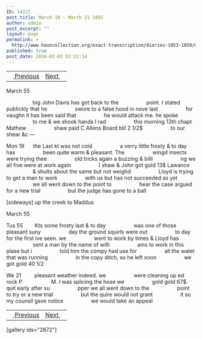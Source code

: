 ```yaml
---
ID: 14227
post_title: March 18 – March 21 1855
author: admin
post_excerpt: ""
layout: page
permalink: >
  http://www.hauncollection.org/exact-transcription/diaries-1853-1859/march-18-march-21-1855/
published: true
post_date: 2016-02-03 02:22:14
---
```

<table style="width: 100%;" align="center">
<tbody>
<tr>
<td><a href="http://www.hauncollection.org/version-2/diaries-1853-1859/march-16-march-18-1855/"><img src="https://lh3.googleusercontent.com/-EFJpxxNiPNw/VqgtWBCZrMI/AAAAAAAAAFU/WfY4lPFWWkg/s800-Ic42/Soeb-Plain-Arrows-8-10px.png" alt="" width="10" height="10" /> Previous</a></td>
<td style="text-align: right;"><a href="http://www.hauncollection.org/version-2/diaries-1853-1859/march-22-1855/">Next <img src="https://lh3.googleusercontent.com/-67k0cYlpXHw/VqgtWKz1MXI/AAAAAAAAAFU/k9PW_Piyurk/s800-Ic42/Soeb-Plain-Arrows-5-10px.png" alt="" width="10" height="10" /></a></td>
</tr>
</tbody>
</table>
March 55

<span style="margin-left: 70px;">big John Davis has got back to the
<span style="margin-left: 70px;">point. I stated publickly that he
<span style="margin-left: 70px;">swore to a false hood in nove last
<span style="margin-left: 70px;">for vaughn it has been said that
<span style="margin-left: 70px;">he would attack me. he spoke
<span style="margin-left: 70px;">to me &amp; we shook hands I rad
<span style="margin-left: 70px;">this morning 13th chapt Mathew
<span style="margin-left: 70px;">shaw paid C Allens Board bill 2 1/2$
<span style="margin-left: 70px;">to our shear &amp;c —</span></span></span></span></span></span></span></span></span>

Mon 19      the Last kt was not cold
<span style="margin-left: 70px;">a verry little frosty &amp; to day has
<span style="margin-left: 70px;">been quite warm &amp; pleasant. The
<span style="margin-left: 70px;">wingd insects were trying thee
<span style="margin-left: 70px;">old tricks again a buzzing &amp; billi
<span style="margin-left: 70px;">ng we all five were at work again
<span style="margin-left: 70px;">I shaw &amp; John got gold 13$ Lawance
<span style="margin-left: 70px;">&amp; shults about the same but not weighd
<span style="margin-left: 70px;">Lloyd is trying to get a man to work
<span style="margin-left: 70px;">with us but has not succeeded as yet
<span style="margin-left: 70px;">we all went down to the point to
<span style="margin-left: 70px;">hear the case argued for a new trial
<span style="margin-left: 70px;">but the judge has gone to a ball</span></span></span></span></span></span></span></span></span></span></span></span>

[sideways]
up the creek to Maddus

March 55

Tus 55        Kts some frosty last &amp; to day
<span style="margin-left: 70px;">was one of those pleasant suny
<span style="margin-left: 70px;">day the ground squirls were out
<span style="margin-left: 70px;">to day for the first ive seen. we
<span style="margin-left: 70px;">went to work by times &amp; Lloyd has
<span style="margin-left: 70px;">sent a man by the name of willi
<span style="margin-left: 70px;">ams to work in this plase but i
<span style="margin-left: 70px;">told him the compy had use for
<span style="margin-left: 70px;">all the water that was running
<span style="margin-left: 70px;">in the copy ditch, so he left soon
<span style="margin-left: 70px;">we got gold 40 1/2</span></span></span></span></span></span></span></span></span></span>

We 21         pleasant weather indeed. we
<span style="margin-left: 70px;">were cleaning up ed rock P.
<span style="margin-left: 70px;">M. I was splicing the hose we
<span style="margin-left: 70px;">gold gold 67$. quit early after su
<span style="margin-left: 70px;">pper we all went down to the
<span style="margin-left: 70px;">point to try or a new trial
<span style="margin-left: 70px;">but the quire would not grant
<span style="margin-left: 70px;">it so my counsil gave notice
<span style="margin-left: 70px;">we would take an appeal</span></span></span></span></span></span></span></span>
<table style="width: 100%;" align="center">
<tbody>
<tr>
<td><a href="http://www.hauncollection.org/version-2/diaries-1853-1859/march-16-march-18-1855/"><img src="https://lh3.googleusercontent.com/-EFJpxxNiPNw/VqgtWBCZrMI/AAAAAAAAAFU/WfY4lPFWWkg/s800-Ic42/Soeb-Plain-Arrows-8-10px.png" alt="" width="10" height="10" /> Previous</a></td>
<td style="text-align: right;"><a href="http://www.hauncollection.org/version-2/diaries-1853-1859/march-22-1855/">Next <img src="https://lh3.googleusercontent.com/-67k0cYlpXHw/VqgtWKz1MXI/AAAAAAAAAFU/k9PW_Piyurk/s800-Ic42/Soeb-Plain-Arrows-5-10px.png" alt="" width="10" height="10" /></a></td>
</tr>
</tbody>
</table>
[gallery ids="2872"]
